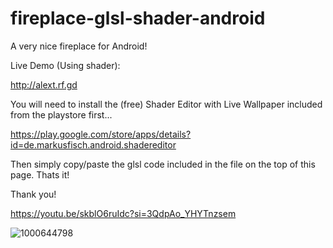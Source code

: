 # fireplace-glsl-shader-android
A very nice fireplace for Android!

Live Demo (Using shader): 

http://alext.rf.gd

You will need to install the (free) Shader Editor with Live Wallpaper included from the playstore first...

https://play.google.com/store/apps/details?id=de.markusfisch.android.shadereditor

Then simply copy/paste the glsl code included in the file on the top of this page. Thats it!

Thank you!

https://youtu.be/skblO6ruIdc?si=3QdpAo_YHYTnzsem

![1000644798](https://github.com/user-attachments/assets/064fdfcf-0c09-4dde-a63f-12b982e6dfc4)
